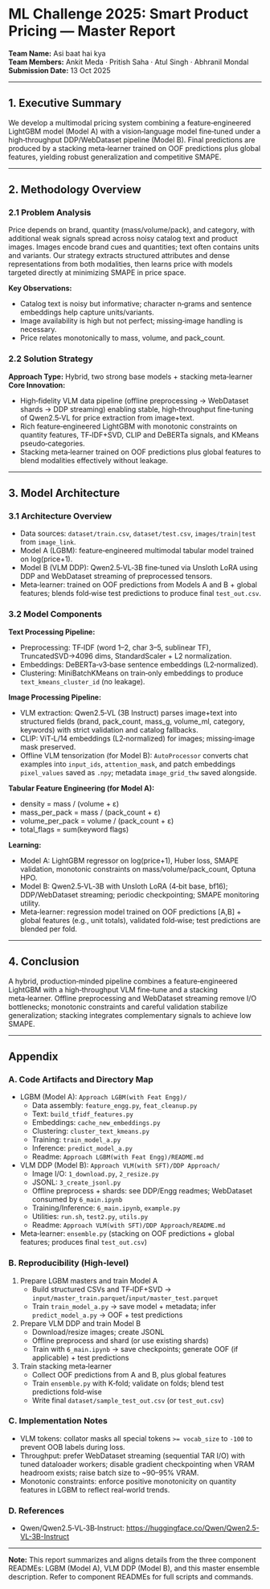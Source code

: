 # ML Challenge 2025: Smart Product Pricing — Master Report

**Team Name:** Asi baat hai kya  
**Team Members:** Ankit Meda · Pritish Saha · Atul Singh · Abhranil Mondal  
**Submission Date:** 13 Oct 2025

---

## 1. Executive Summary
We develop a multimodal pricing system combining a feature‑engineered LightGBM model (Model A) with a vision‑language model fine‑tuned under a high‑throughput DDP/WebDataset pipeline (Model B). Final predictions are produced by a stacking meta‑learner trained on OOF predictions plus global features, yielding robust generalization and competitive SMAPE.

---

## 2. Methodology Overview

### 2.1 Problem Analysis
Price depends on brand, quantity (mass/volume/pack), and category, with additional weak signals spread across noisy catalog text and product images. Images encode brand cues and quantities; text often contains units and variants. Our strategy extracts structured attributes and dense representations from both modalities, then learns price with models targeted directly at minimizing SMAPE in price space.

**Key Observations:**
- Catalog text is noisy but informative; character n‑grams and sentence embeddings help capture units/variants.
- Image availability is high but not perfect; missing‑image handling is necessary.
- Price relates monotonically to mass, volume, and pack_count.

### 2.2 Solution Strategy
**Approach Type:** Hybrid, two strong base models + stacking meta‑learner  
**Core Innovation:**
- High‑fidelity VLM data pipeline (offline preprocessing → WebDataset shards → DDP streaming) enabling stable, high‑throughput fine‑tuning of Qwen2.5‑VL for price extraction from image+text.
- Rich feature‑engineered LightGBM with monotonic constraints on quantity features, TF‑IDF+SVD, CLIP and DeBERTa signals, and KMeans pseudo‑categories.
- Stacking meta‑learner trained on OOF predictions plus global features to blend modalities effectively without leakage.

---

## 3. Model Architecture

### 3.1 Architecture Overview
- Data sources: `dataset/train.csv`, `dataset/test.csv`, `images/train|test` from `image_link`.
- Model A (LGBM): feature‑engineered multimodal tabular model trained on log(price+1).
- Model B (VLM DDP): Qwen2.5‑VL‑3B fine‑tuned via Unsloth LoRA using DDP and WebDataset streaming of preprocessed tensors.
- Meta‑learner: trained on OOF predictions from Models A and B + global features; blends fold‑wise test predictions to produce final `test_out.csv`.

### 3.2 Model Components

**Text Processing Pipeline:**
- Preprocessing: TF‑IDF (word 1–2, char 3–5, sublinear TF), TruncatedSVD→4096 dims, StandardScaler + L2 normalization.
- Embeddings: DeBERTa‑v3‑base sentence embeddings (L2‑normalized).
- Clustering: MiniBatchKMeans on train‑only embeddings to produce `text_kmeans_cluster_id` (no leakage).

**Image Processing Pipeline:**
- VLM extraction: Qwen2.5‑VL (3B Instruct) parses image+text into structured fields (brand, pack_count, mass_g, volume_ml, category, keywords) with strict validation and catalog fallbacks.
- CLIP: ViT‑L/14 embeddings (L2‑normalized) for images; missing‑image mask preserved.
- Offline VLM tensorization (for Model B): `AutoProcessor` converts chat examples into `input_ids`, `attention_mask`, and patch embeddings `pixel_values` saved as `.npy`; metadata `image_grid_thw` saved alongside.

**Tabular Feature Engineering (for Model A):**
- density = mass / (volume + ε)
- mass_per_pack = mass / (pack_count + ε)
- volume_per_pack = volume / (pack_count + ε)
- total_flags = sum(keyword flags)

**Learning:**
- Model A: LightGBM regressor on log(price+1), Huber loss, SMAPE validation, monotonic constraints on mass/volume/pack_count, Optuna HPO.
- Model B: Qwen2.5‑VL‑3B with Unsloth LoRA (4‑bit base, bf16); DDP/WebDataset streaming; periodic checkpointing; SMAPE monitoring utility.
- Meta‑learner: regression model trained on OOF predictions [A,B] + global features (e.g., unit totals), validated fold‑wise; test predictions are blended per fold.

---

## 4. Conclusion
A hybrid, production‑minded pipeline combines a feature‑engineered LightGBM with a high‑throughput VLM fine‑tune and a stacking meta‑learner. Offline preprocessing and WebDataset streaming remove I/O bottlenecks; monotonic constraints and careful validation stabilize generalization; stacking integrates complementary signals to achieve low SMAPE.

---

## Appendix

### A. Code Artifacts and Directory Map
- LGBM (Model A): `Approach LGBM(with Feat Engg)/`
  - Data assembly: `feature_engg.py`, `feat_cleanup.py`
  - Text: `build_tfidf_features.py`
  - Embeddings: `cache_new_embeddings.py`
  - Clustering: `cluster_text_kmeans.py`
  - Training: `train_model_a.py`
  - Inference: `predict_model_a.py`
  - Readme: `Approach LGBM(with Feat Engg)/README.md`
- VLM DDP (Model B): `Approach VLM(with SFT)/DDP Approach/`
  - Image I/O: `1_download.py`, `2_resize.py`
  - JSONL: `3_create_jsonl.py`
  - Offline preprocess + shards: see DDP/Engg readmes; WebDataset consumed by `6_main.ipynb`
  - Training/Inference: `6_main.ipynb`, `example.py`
  - Utilities: `run.sh`, `test2.py`, `utils.py`
  - Readme: `Approach VLM(with SFT)/DDP Approach/README.md`
- Meta‑learner: `ensemble.py` (stacking on OOF predictions + global features; produces final `test_out.csv`)

### B. Reproducibility (High‑level)
1) Prepare LGBM masters and train Model A  
   - Build structured CSVs and TF‑IDF+SVD → `input/master_train.parquet`/`input/master_test.parquet`  
   - Train `train_model_a.py` → save model + metadata; infer `predict_model_a.py` → OOF + test predictions
2) Prepare VLM DDP and train Model B  
   - Download/resize images; create JSONL  
   - Offline preprocess and shard (or use existing shards)  
   - Train with `6_main.ipynb` → save checkpoints; generate OOF (if applicable) + test predictions
3) Train stacking meta‑learner  
   - Collect OOF predictions from A and B, plus global features  
   - Train `ensemble.py` with K‑fold; validate on folds; blend test predictions fold‑wise  
   - Write final `dataset/sample_test_out.csv` (or `test_out.csv`)

### C. Implementation Notes
- VLM tokens: collator masks all special tokens `>= vocab_size` to `-100` to prevent OOB labels during loss.
- Throughput: prefer WebDataset streaming (sequential TAR I/O) with tuned dataloader workers; disable gradient checkpointing when VRAM headroom exists; raise batch size to ~90–95% VRAM.
- Monotonic constraints: enforce positive monotonicity on quantity features in LGBM to reflect real‑world trends.

### D. References
- Qwen/Qwen2.5‑VL‑3B‑Instruct: https://huggingface.co/Qwen/Qwen2.5-VL-3B-Instruct

---

**Note:** This report summarizes and aligns details from the three component READMEs: LGBM (Model A), VLM DDP (Model B), and this master ensemble description. Refer to component READMEs for full scripts and commands.
